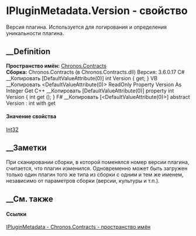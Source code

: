 # IPluginMetadata.Version - свойство
Версия плагина. Используется для логирования и определения уникальности
плагина.
## __Definition
 **Пространство имён:** [Chronos.Contracts](N_Chronos_Contracts.htm)  
 **Сборка:** Chronos.Contracts (в Chronos.Contracts.dll) Версия: 3.6.0.17
C# __Копировать
    [DefaultValueAttribute(0)]
    int Version { get; }
VB __Копировать
    <DefaultValueAttribute(0)>
    ReadOnly Property Version As Integer
    	Get
C++ __Копировать
    [DefaultValueAttribute(0)]
    property int Version {
    	int get ();
    }
F# __Копировать
     [<DefaultValueAttribute(0)>]
    abstract Version : int with get
#### Значение свойства
[Int32](https://learn.microsoft.com/dotnet/api/system.int32)
##  __Заметки
При сканировании сборки, в которой поменялся номер версии плагина, считается,
что плагин изменился. Одновременно может быть загружен только один плагин того
же типа из сборки с одним и тем же именем, независимо от параметров сборки
(версии, культуры и т.п.).
## __См. также
#### Ссылки
[IPluginMetadata - ](T_Chronos_Contracts_IPluginMetadata.htm)
[Chronos.Contracts - пространство имён](N_Chronos_Contracts.htm)
